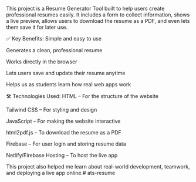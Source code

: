 This project is a Resume Generator Tool built to help users create professional resumes easily. It includes a form to collect information, shows a live preview, allows users to download the resume as a PDF, and even lets them save it for later use.

✅ Key Benefits:
Simple and easy to use

Generates a clean, professional resume

Works directly in the browser

Lets users save and update their resume anytime

Helps us as students learn how real web apps work

🛠 Technologies Used:
HTML – For the structure of the website

Tailwind CSS – For styling and design

JavaScript – For making the website interactive

html2pdf.js – To download the resume as a PDF

Firebase – For user login and storing resume data

Netlify/Firebase Hosting – To host the live app

This project also helped me learn about real-world development, teamwork, and deploying a live app online.# ats-resume
